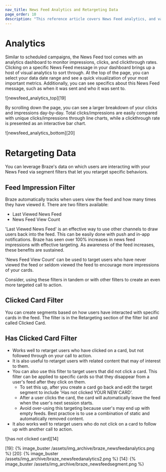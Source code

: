 ```yaml
---
nav_title: News Feed Analytics and Retargeting Data
page_order: 10
description: "This reference article covers News Feed analytics, and various related filters."
---
```


# Analytics

Similar to scheduled campaigns, the News Feed tool comes with an analytics dashboard to monitor impressions, clicks, and clickthrough rates. Clicking on a specific News Feed message in your dashboard brings up a host of visual analytics to sort through. At the top of the page, you can select your data date range and see a quick visualization of your most important metrics. Additionally, you can see specifics about this News Feed message, such as when it was sent and who it was sent to.

![newsfeed_analytics_top][19]

By scrolling down the page, you can see a larger breakdown of your clicks and impressions day-by-day. Total clicks/impressions are easily compared with unique clicks/impressions through line charts, while a clickthrough rate is presented as an interactive bar chart.

![newsfeed_analytics_bottom][20]

# Retargeting Data

You can leverage Braze's data on which users are interacting with your News Feed via segment filters that let you retarget specific behaviors.

## Feed Impression Filter

Braze automatically tracks when users view the feed and how many times they have viewed it. There are two filters available:

- Last Viewed News Feed
- News Feed View Count

'Last Viewed News Feed' is an effective way to use other channels to draw users back into the feed. This can be easily done with push and in-app notifications. Braze has seen over 100% increases in news feed impressions with effective targeting. As awareness of the feed increases, these benefits are sustained.

'News Feed View Count' can be used to target users who have never viewed the feed or seldom viewed the feed to encourage more impressions of your cards.

Consider, using these filters in tandem or with other filters to create an even more targeted call to action.

## Clicked Card Filter

You can create segments based on how users have interacted with specific cards in the feed. The filter is in the Retargeting section of the filter list and called Clicked Card.

## Has Clicked Card Filter

- Works well to retarget users who have clicked on a card, but not followed through on your call to action.
- It is also useful to retarget users with related content that may of interest to them.
- You can also use this filter to target users that did not click a card. This filter can be applied to specific cards so that they disappear from a user's feed after they click on them.
  - To set this up, after you create a card go back and edit the target segment to include 'Has not clicked YOUR NEW CARD'.
  - After a user clicks the card, the card will automatically leave the feed when the user's next session starts.
  - Avoid over-using this targeting because user's may end up with empty feeds. Best practice is to use a combination of static and automatically removed content.
- It also works well to retarget users who do not click on a card to follow up with another call to action.

![has not clicked card][14]


[19]: {% image_buster /assets/img_archive/braze_newsfeedanalytics.png %}
[20]: {% image_buster /assets/img_archive/braze_newsfeedanalytics2.png %}
[14]: {% image_buster /assets/img_archive/braze_newsfeedsegment.png %}
